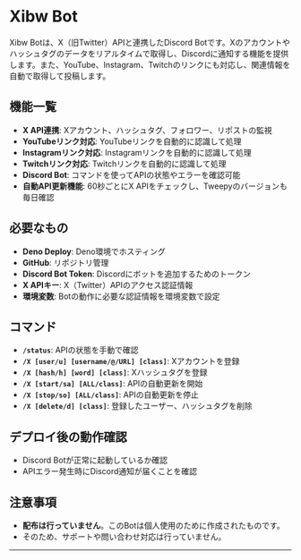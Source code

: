 # Xibw Bot

Xibw Botは、X（旧Twitter）APIと連携したDiscord Botです。Xのアカウントやハッシュタグのデータをリアルタイムで取得し、Discordに通知する機能を提供します。また、YouTube、Instagram、Twitchのリンクにも対応し、関連情報を自動で取得して投稿します。

## 機能一覧
- **X API連携**: Xアカウント、ハッシュタグ、フォロワー、リポストの監視
- **YouTubeリンク対応**: YouTubeリンクを自動的に認識して処理
- **Instagramリンク対応**: Instagramリンクを自動的に認識して処理
- **Twitchリンク対応**: Twitchリンクを自動的に認識して処理
- **Discord Bot**: コマンドを使ってAPIの状態やエラーを確認可能
- **自動API更新機能**: 60秒ごとにX APIをチェックし、Tweepyのバージョンも毎日確認

## 必要なもの
- **Deno Deploy**: Deno環境でホスティング
- **GitHub**: リポジトリ管理
- **Discord Bot Token**: Discordにボットを追加するためのトークン
- **X APIキー**: X（Twitter）APIのアクセス認証情報
- **環境変数**: Botの動作に必要な認証情報を環境変数で設定

## コマンド

- **`/status`**: APIの状態を手動で確認  
- **`/X [user/u] [username/@/URL] [class]`**: Xアカウントを登録  
- **`/X [hash/h] [word] [class]`**: Xハッシュタグを登録  
- **`/X [start/sa] [ALL/class]`**: APIの自動更新を開始  
- **`/X [stop/so] [ALL/class]`**: APIの自動更新を停止  
- **`/X [delete/d] [class]`**: 登録したユーザー、ハッシュタグを削除

## デプロイ後の動作確認
- Discord Botが正常に起動しているか確認  
- APIエラー発生時にDiscord通知が届くことを確認

## 注意事項
- **配布は行っていません**。このBotは個人使用のために作成されたものです。
- そのため、サポートや問い合わせ対応は行っていません。

---
